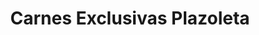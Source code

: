 ---
title: "Carnes Exclusivas Plazoleta"
url: /desamparados/carnes-exclusivas-plazoleta/
shop: carnicero
---